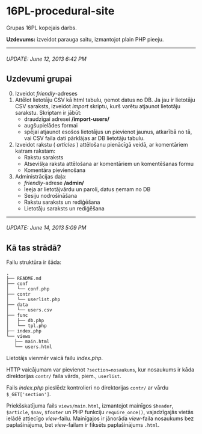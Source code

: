 # 16PL-procedural-site

Grupas 16PL kopejais darbs. 

**Uzdevums:** izveidot parauga saitu, izmantojot plain PHP pieeju.

---

###### UPDATE: June 12, 2013 6:42 PM
## Uzdevumi grupai
0. Izveidot *friendly*-adreses
1. Attēlot lietotāju CSV kā html tabulu, ņemot datus no DB. Ja jau ir lietotāju CSV saraksts, izveidot *import* skriptu, kurš varētu atjaunot lietotāju sarakstu. Skriptam ir jābūt:
	* draudzīgai adresei **/import-users/**
	* augšupielādes formai
	* spējai atjaunot esošos lietotājus un pievienot jaunus, atkarībā no tā, vai CSV faila dati pārklājas ar DB lietotāju tabulu.
2. Izveidot rakstu ( *articles* ) attēlošanu pienācīgā veidā, ar komentāriem katram rakstam:
	* Rakstu saraksts
	* Atsevišķa raksta attēlošana ar komentāriem un komentēšanas formu
	* Komentāra pievienošana
3. Administrācijas daļa:
	* *friendly*-adrese **/admin/**
	* Ieeja ar lietotājvārdu un paroli, datus ņemam no DB
	* Sesiju nodrošināšana
	* Rakstu saraksts un rediģēšana
	* Lietotāju saraksts un rediģēšana

---

###### UPDATE: June 14, 2013 5:09 PM
## Kā tas strādā?

Failu struktūra ir šāda:

	.
	├── README.md
	├── conf
	│   └── conf.php
	├── contr
	│   └── userlist.php
	├── data
	│   └── users.csv
	├── func
	│   ├── db.php
	│   └── tpl.php
	├── index.php
	└── views
	   ├── main.html
	   └── users.html

Lietotājs vienmēr vaicā failu *index.php*.

HTTP vaicājumam var pievienot `?section=nosaukums`, kur nosaukums ir kāda direktorijas `contr/` faila vārds, piem., `userlist`.

Fails *index.php* pieslēdz kontrolieri no direktorijas `contr/` ar vārdu `$_GET['section']`.

Priekšskatījuma fails `views/main.html`, izmantojot mainīgos `$header`, `$article`, `$nav`, `$footer` un PHP funkciju `require_once()`, vajadzīgajās vietās ielādē attiecīgo *view*-failu. Mainīgajos ir jānorāda *view*-faila nosaukums bez paplašinājuma, bet *view*-failam ir fiksēts paplašinājums `.html`.